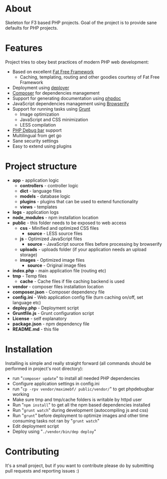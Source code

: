 # About

Skeleton for F3 based PHP projects. Goal of the project is to provide sane
defaults for PHP projects.

# Features

Project tries to obey best practices of modern PHP web development:

- Based on excellent [Fat Free Framework](http://fatfreeframework.com/home)
	- Caching, templating, routing and other goodies courtesy of Fat Free Framework
- Deployment using [deployer](http://deployer.org)
- [Composer](https://getcomposer.org) for dependencies management
- Support for generating documentation using [phpdoc](http://www.phpdoc.org)
- JavaScript dependencies management using [Browserify](http://browserify.org)
- Support for running tasks using [Grunt](http://gruntjs.com)
	- Image optimization
	- JavaScript and CSS minimization
	- LESS compilation
- [PHP Debug bar](http://phpdebugbar.com) support
- Multilingual from get go
- Sane security settings
- Easy to extend using plugins

# Project structure

- **app** - application logic
	- **controllers** - controller logic 
	- **dict** - language files
	- **models** - database logic
	- **plugins** - plugins that can be used to extend functionality
	- **views** - templates
- **logs** - application logs
- **node_modules** - npm installation location
- **public** - this folder needs to be exposed to web access
	- **css** - Minified and optimized CSS files
		- **source** - LESS source files
	- **js** - Optimized JavaScript files
		- **source** - JavaScript source files before processing by browserify
	- **uploads** - uploads folder (if your application needs an upload storage)
	- **images** - Optimized image files
		- **source** - Original image files
- **index.php** - main application file (routing etc)
- **tmp** - Temp files
	- **cache** - Cache files if file caching backend is used
- **vendor** - composer files installation location
- **composer.json** - Composer dependency file
- **config.ini** - Web application config file (turn caching on/off, set language etc)
- **deploy.php** - Deployment script
- **Gruntfile.js** - Grunt configuration script
- **License** - self explanatory
- **package.json** - npm dependency file
- **README.md** - this file

# Installation

Installing is simple and really straight forward (all commands should be 
performed in project's root directory):

- run "`composer update`" to install all needed PHP dependencies
- Configure application settings in config.ini
- run "`cp -rpv vendor/maximebf/ public/vendor/`" to get phpdebugbar working
- Make sure tmp and tmp/cache folders is writable by httpd user
- Run "`npm install`" to get all the npm based dependencies installed
- Run "`grunt watch`" during development (autocompiling js and css)
- Run "`grunt`" before deployment to optimize images and other time consuming tasks not ran by "`grunt watch`"
- Edit deployment script
- Deploy using "`./vendor/bin/dep deploy`"

# Contributing

It's a small project, but if you want to contribute please do by submitting pull
requests and reporting issues :)